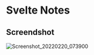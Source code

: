 
# Svelte Notes

## Screendshot
![Screenshot_20220220_073900](https://user-images.githubusercontent.com/34853850/154839003-c2ae32b9-596f-4008-8638-69f0221b858d.png)
